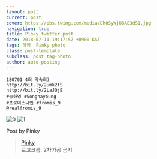 ```yaml
---
layout: post
current: post
cover: https://pbs.twimg.com/media/Dh0SyWjU8AE3dS1.jpg
navigation: true
title: Pinky twitter post
date: 2018-07-11 19:17:57 +0900 KST
tags: 하영  Pinky photo
class: post-template
subclass: post tag-photo
author: auto-posting
---
```


```  
180701 4회 약속회)   
http://bit.ly/2umk2tS   
http://bit.ly/2LaJQjE   
#송하영 #Songhayoung  
#프로미스나인 #fromis_9  
@realfromis_9  

```

![0](https://pbs.twimg.com/media/Dh0Sx1mVQAE8qz3.jpg)
![1](https://pbs.twimg.com/media/Dh0SyWjU8AE3dS1.jpg)


Post by Pinky

> [Pinky](https://twitter.com/pinkypic7)  
  로고크롭, 2차가공 금지